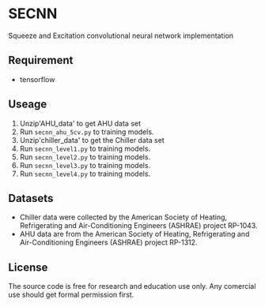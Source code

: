 # SECNN
Squeeze and Excitation  convolutional neural network implementation
## Requirement
- tensorflow



## Useage
1. Unzip'AHU_data' to get AHU data set
2. Run `secnn_ahu_5cv.py` to training models. 
2. Unzip'chiller_data' to get the Chiller data set
3. Run `secnn_level1.py` to training models. 
4. Run `secnn_level2.py` to training models. 
5. Run `secnn_level3.py` to training models. 
6. Run `secnn_level4.py` to training models. 

## Datasets
- Chiller data were collected by the American Society of Heating, Refrigerating and Air-Conditioning Engineers (ASHRAE) project RP-1043.
- AHU data are from the American Society of Heating, Refrigerating and Air-Conditioning Engineers (ASHRAE) project RP-1312.


## License
The source code is free for research and education use only. Any comercial use should get formal permission first.
